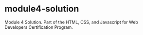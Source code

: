 # module4-solution
Module 4 Solution. Part of the HTML, CSS, and Javascript for Web Developers Certification Program. 
